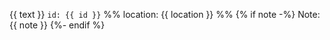 {{ text }} `id: {{ id }}` %% location: {{ location }} %%
{% if note -%}
Note: {{ note }}
{%- endif %}
